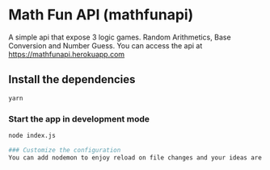 # Math Fun API (mathfunapi)
A simple api that expose 3 logic games. Random Arithmetics, Base Conversion and Number Guess. You can access the api at https://mathfunapi.herokuapp.com

## Install the dependencies
```bash
yarn
```

### Start the app in development mode
```bash
node index.js

### Customize the configuration
You can add nodemon to enjoy reload on file changes and your ideas are welcome. Just make a pull request
